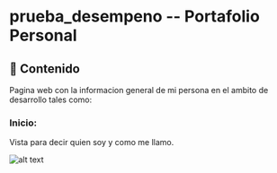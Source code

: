 # prueba_desempeno -- Portafolio Personal

## 📂 Contenido
Pagina web con la informacion general de mi persona en el ambito de desarrollo tales como:

### Inicio:
Vista para decir quien soy y como me llamo.

![alt text](./images/inicio.png)
